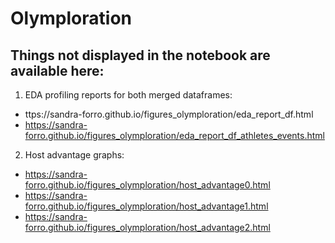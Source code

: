 # Olymploration

## Things not displayed in the notebook are available here: 
1) EDA profiling reports for both merged dataframes: 
* ttps://sandra-forro.github.io/figures_olymploration/eda_report_df.html
* https://sandra-forro.github.io/figures_olymploration/eda_report_df_athletes_events.html

2) Host advantage graphs:
* https://sandra-forro.github.io/figures_olymploration/host_advantage0.html
* https://sandra-forro.github.io/figures_olymploration/host_advantage1.html
* https://sandra-forro.github.io/figures_olymploration/host_advantage2.html

